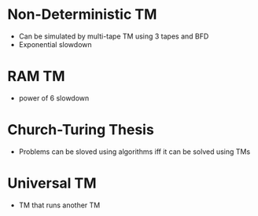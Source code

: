 # Non-Deterministic TM
- Can be simulated by multi-tape TM using 3 tapes and BFD
- Exponential slowdown
# RAM TM
- power of 6 slowdown
# Church-Turing Thesis
- Problems can be sloved using algorithms iff it can be solved using TMs
# Universal TM
- TM that runs another TM
